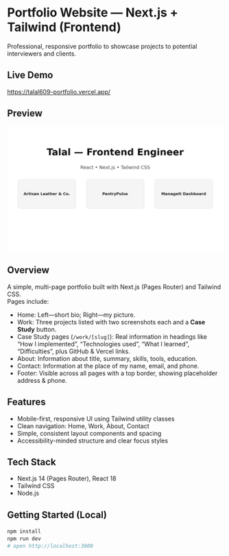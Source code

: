 # Portfolio Website — Next.js + Tailwind (Frontend)

Professional, responsive portfolio to showcase projects to potential interviewers and clients.

## Live Demo

https://talal609-portfolio.vercel.app/

## Preview
![Preview](./public/preview.png)

## Overview
A simple, multi-page portfolio built with Next.js (Pages Router) and Tailwind CSS.  
Pages include:
- Home: Left—short bio; Right—my picture.
- Work: Three projects listed with two screenshots each and a **Case Study** button.
- Case Study pages (`/work/[slug]`): Real information in headings like “How I implemented”, “Technologies used”, “What I learned”, “Difficulties”, plus GitHub & Vercel links.
- About: Information about title, summary, skills, tools, education.
- Contact: Information at the place of my name, email, and phone.
- Footer: Visible across all pages with a top border, showing placeholder address & phone.

## Features
- Mobile-first, responsive UI using Tailwind utility classes  
- Clean navigation: Home, Work, About, Contact    
- Simple, consistent layout components and spacing  
- Accessibility-minded structure and clear focus styles

## Tech Stack
- Next.js 14 (Pages Router), React 18  
- Tailwind CSS  
- Node.js

## Getting Started (Local)
```bash
npm install
npm run dev
# open http://localhost:3000
